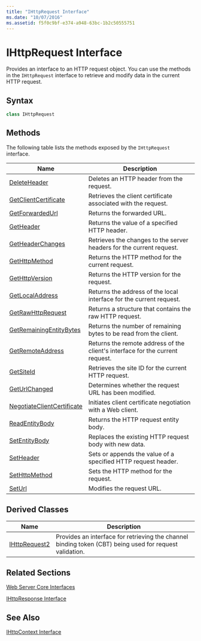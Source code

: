 ```yaml
---
title: "IHttpRequest Interface"
ms.date: "10/07/2016"
ms.assetid: f5f0c9bf-e374-a948-63bc-1b2c50555751
---
```

# IHttpRequest Interface

Provides an interface to an HTTP request object. You can use the methods in the `IHttpRequest` interface to retrieve and modify data in the current HTTP request.  
  
## Syntax  
  
```cpp  
class IHttpRequest  
```  
  
## Methods  

 The following table lists the methods exposed by the `IHttpRequest` interface.  
  
|Name|Description|  
|----------|-----------------|  
|[DeleteHeader](../../web-development-reference/native-code-api-reference/ihttprequest-deleteheader-method.md)|Deletes an HTTP header from the request.|  
|[GetClientCertificate](../../web-development-reference/native-code-api-reference/ihttprequest-getclientcertificate-method.md)|Retrieves the client certificate associated with the request.|  
|[GetForwardedUrl](../../web-development-reference/native-code-api-reference/ihttprequest-getforwardedurl-method.md)|Returns the forwarded URL.|  
|[GetHeader](../../web-development-reference/native-code-api-reference/ihttprequest-getheader-method.md)|Returns the value of a specified HTTP header.|  
|[GetHeaderChanges](../../web-development-reference/native-code-api-reference/ihttprequest-getheaderchanges-method.md)|Retrieves the changes to the server headers for the current request.|  
|[GetHttpMethod](../../web-development-reference/native-code-api-reference/ihttprequest-gethttpmethod-method.md)|Returns the HTTP method for the current request.|  
|[GetHttpVersion](../../web-development-reference/native-code-api-reference/ihttprequest-gethttpversion-method.md)|Returns the HTTP version for the request.|  
|[GetLocalAddress](../../web-development-reference/native-code-api-reference/ihttprequest-getlocaladdress-method.md)|Returns the address of the local interface for the current request.|  
|[GetRawHttpRequest](../../web-development-reference/native-code-api-reference/ihttprequest-getrawhttprequest-method.md)|Returns a structure that contains the raw HTTP request.|  
|[GetRemainingEntityBytes](../../web-development-reference/native-code-api-reference/ihttprequest-getremainingentitybytes-method.md)|Returns the number of remaining bytes to be read from the client.|  
|[GetRemoteAddress](../../web-development-reference/native-code-api-reference/ihttprequest-getremoteaddress-method.md)|Returns the remote address of the client's interface for the current request.|  
|[GetSiteId](../../web-development-reference/native-code-api-reference/ihttprequest-getsiteid-method.md)|Retrieves the site ID for the current HTTP request.|  
|[GetUrlChanged](../../web-development-reference/native-code-api-reference/ihttprequest-geturlchanged-method.md)|Determines whether the request URL has been modified.|  
|[NegotiateClientCertificate](../../web-development-reference/native-code-api-reference/ihttprequest-negotiateclientcertificate-method.md)|Initiates client certificate negotiation with a Web client.|  
|[ReadEntityBody](../../web-development-reference/native-code-api-reference/ihttprequest-readentitybody-method.md)|Returns the HTTP request entity body.|  
|[SetEntityBody](../../web-development-reference/native-code-api-reference/ihttprequest-insertentitybody-method.md)|Replaces the existing HTTP request body with new data.|  
|[SetHeader](../../web-development-reference/native-code-api-reference/ihttprequest-setheader-method.md)|Sets or appends the value of a specified HTTP request header.|  
|[SetHttpMethod](../../web-development-reference/native-code-api-reference/ihttprequest-sethttpmethod-method.md)|Sets the HTTP method for the request.|  
|[SetUrl](../../web-development-reference/native-code-api-reference/ihttprequest-seturl-method.md)|Modifies the request URL.|  
  
## Derived Classes  
  
|Name|Description|  
|----------|-----------------|  
|[IHttpRequest2](../../web-development-reference/native-code-api-reference/ihttprequest2-interface.md)|Provides an interface for retrieving the channel binding token (CBT) being used for request validation.|  
  
## Related Sections  

 [Web Server Core Interfaces](../../web-development-reference/native-code-api-reference/web-server-core-interfaces.md)  
  
 [IHttpResponse Interface](../../web-development-reference/native-code-api-reference/ihttpresponse-interface.md)  
  
## See Also  

 [IHttpContext Interface](../../web-development-reference/native-code-api-reference/ihttpcontext-interface.md)
